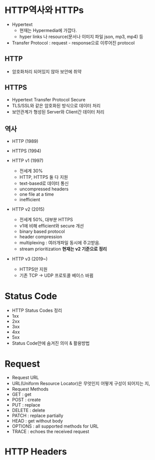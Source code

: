 # HTTP역사와 HTTPs

- Hypertext
  - 현재는 Hypermedia에 가깝다.
  - hyper links 나 resource(문서나 이미지 파일 json, mp3, mp4) 등
- Transfer Protocol : request - response으로 이루어진 protocol

## HTTP

- 암호화처리 되어있지 않아 보안에 취약

## HTTPS

- Hypertext Transfer Protocol Secure
- TLS/SSL와 같은 암호화된 방식으로 데이터 처리
- 보안관계가 형성된 Server와 Client간 데이터 처리

## 역사

- HTTP (1989)
- HTTPS (1994)
- HTTP v1 (1997)

  - 전세계 30%
  - HTTP, HTTPS 둘 다 지원
  - text-based로 데이터 통신
  - uncompressed headers
  - one file at a time
  - inefficient

- HTTP v2 (2015)

  - 전세계 50%, 대부분 HTTPS
  - v1에 비해 efficient와 secure 개선
  - binary based protocol
  - header compression
  - multiplexing : 여러개파일 동시에 주고받음.
  - stream prioritization
    **현재는 v2 기준으로 정리**

- HTTP v3 (2019~)
  - HTTPS만 지원
  - 기존 TCP -> UDP 프로토콜 베이스 바뀜

# Status Code

- HTTP Status Codes 정리
- 1xx
- 2xx
- 3xx
- 4xx
- 5xx
- Status Code안에 숨겨진 의미 & 활용방법

# Request

- Request URL
- URL(Uniform Resource Locator)은 무엇인지 어떻게 구성이 되어지는 지,
- Request Methods
- GET : get
- POST : create
- PUT : replace
- DELETE : delete
- PATCH : replace partially
- HEAD : get without body
- OPTIONS : all supported methods for URL
- TRACE : echoes the received request

# HTTP Headers

